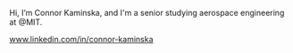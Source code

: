 Hi, I’m Connor Kaminska, and I'm a senior studying aerospace engineering at @MIT. 

www.linkedin.com/in/connor-kaminska

<!---
ConnyK16/ConnyK16 is a ✨ special ✨ repository because its `README.md` (this file) appears on your GitHub profile.
You can click the Preview link to take a look at your changes.
--->
